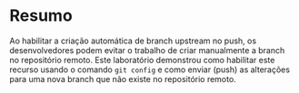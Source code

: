 # Resumo

Ao habilitar a criação automática de branch upstream no push, os desenvolvedores podem evitar o trabalho de criar manualmente a branch no repositório remoto. Este laboratório demonstrou como habilitar este recurso usando o comando `git config` e como enviar (push) as alterações para uma nova branch que não existe no repositório remoto.
